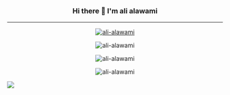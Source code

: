 
<h3 align="center">Hi there 👋 I'm ali alawami </h3>
<hr>
<!--
<h5 align="center">
  Full-stack developer
  <br>
  Mobile: 2/5
  <br>
  Web:    4/5
  <br>
  Desktop 5/5
  <br>
</h5>
<hr>
-->


<p align="center"> <a href="https://github.com/ryo-ma/github-profile-trophy"><img src="https://github-profile-trophy.vercel.app/?username=ali-alawami" alt="ali-alawami" /></a> </p>

<p align="center"><img src="https://github-readme-stats.vercel.app/api/top-langs?username=ali-alawami&show_icons=true&locale=en&layout=compact" alt="ali-alawami" /></p>

<p align="center" ><img src="https://github-readme-stats.vercel.app/api?username=ali-alawami&show_icons=true&locale=en" alt="ali-alawami" /></p>

<p align="center"><img src="https://github-readme-streak-stats.herokuapp.com/?user=ali-alawami&" alt="ali-alawami" /></p>

![](https://komarev.com/ghpvc/?username=ali-alawami&color=green)



<!--
<p align="center"> <img src="https://komarev.com/ghpvc/?username=ali-alawami&label=Profile%20views&color=0e75b6&style=flat" alt="ali-alawami" /> </p>
**ali-alawami/ali-alawami** is a ✨ _special_ ✨ repository because its `README.md` (this file) appears on your GitHub profile.

Here are some ideas to get you started:

- 🔭 I’m currently working on ...
- 🌱 I’m currently learning ...
- 👯 I’m looking to collaborate on ...
- 🤔 I’m looking for help with ...
- 💬 Ask me about ...
- 📫 How to reach me: ...
- 😄 Pronouns: ...
- ⚡ Fun fact: ...
-->
